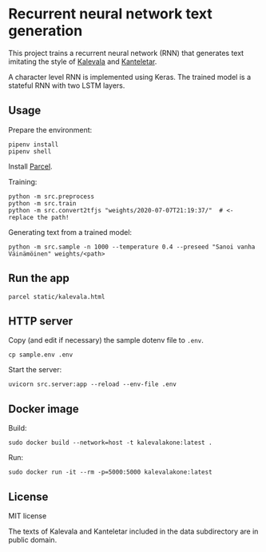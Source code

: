 # Recurrent neural network text generation

This project trains a recurrent neural network (RNN) that generates
text imitating the style of
[Kalevala](https://en.wikipedia.org/wiki/Kalevala) and
[Kanteletar](https://en.wikipedia.org/wiki/Kanteletar).

A character level RNN is implemented using Keras. The trained model is
a stateful RNN with two LSTM layers.

## Usage

Prepare the environment:

```
pipenv install
pipenv shell
```

Install [Parcel](https://parceljs.org/getting_started.html).

Training:

```
python -m src.preprocess
python -m src.train
python -m src.convert2tfjs "weights/2020-07-07T21:19:37/"  # <- replace the path!
```

Generating text from a trained model:

```
python -m src.sample -n 1000 --temperature 0.4 --preseed "Sanoi vanha Väinämöinen" weights/<path>
```

## Run the app

```
parcel static/kalevala.html
```

## HTTP server

Copy (and edit if necessary) the sample dotenv file to `.env`.
```
cp sample.env .env
```

Start the server:
```
uvicorn src.server:app --reload --env-file .env
```

## Docker image

Build:

```
sudo docker build --network=host -t kalevalakone:latest .
```

Run:

```
sudo docker run -it --rm -p=5000:5000 kalevalakone:latest
```

## License

MIT license

The texts of Kalevala and Kanteletar included in the data subdirectory
are in public domain.
